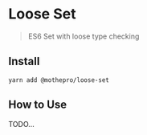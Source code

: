 # Loose Set

> ES6 Set with loose type checking

## Install

`yarn add @mothepro/loose-set`

## How to Use

TODO...
